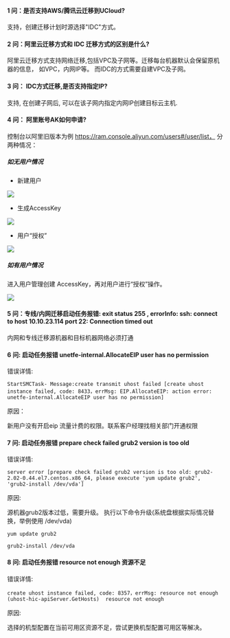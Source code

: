 #### 1 问：是否支持AWS/腾讯云迁移到UCloud?

支持，创建迁移计划时源选择"IDC"方式。

#### 2 问：阿里云迁移方式和 IDC 迁移方式的区别是什么?

阿里云迁移方式支持网络迁移,包括VPC及子网等。迁移每台机器默认会保留原机器的信息， 如VPC，内网IP等。 而IDC的方式需要自建VPC及子网。

#### 3 问： IDC方式迁移,是否支持指定IP?

支持, 在创建子网后, 可以在该子网内指定内网IP创建目标云主机.

#### 4 问： 阿里账号AK如何申请?

控制台以阿里旧版本为例 https://ram.console.aliyun.com/users#/user/list， 分两种情况：

##### 如无用户情况
- 新建用户

![](http://usmc-doc.cn-bj.ufileos.com/faq/usmc-ali-key1.png)

- 生成AccessKey

![](http://usmc-doc.cn-bj.ufileos.com/faq/usmc-ali-key2.png)

- 用户“授权”

![](http://usmc-doc.cn-bj.ufileos.com/faq/usmc-ali-key4.png)

##### 如有用户情况

进入用户管理创建 AccessKey，再对用户进行“授权”操作。

![](http://usmc-doc.cn-bj.ufileos.com/faq/usmc-ali-key6.png)


#### 5 问：专线/内网迁移启动任务报错: exit status 255 , errorInfo: ssh: connect to host 10.10.23.114 port 22: Connection timed out

内网和专线迁移源机器和目标机器网络必须打通


#### 6 问: 启动任务报错 unetfe-internal.AllocateEIP user has no permission

错误详情:
```
StartSMCTask- Message:create transmit uhost failed [create uhost instance failed, code: 8433，errMsg: EIP.AllocateEIP: action error:  unetfe-internal.AllocateEIP user has no permission] 
```

原因：

新用户没有开启eip 流量计费的权限。联系客户经理找相关部门开通权限


#### 7 问: 启动任务报错 prepare check failed grub2 version is too old

错误详情:
```
server error [prepare check failed grub2 version is too old: grub2-2.02-0.44.el7.centos.x86_64, please execute 'yum update grub2', 'grub2-install /dev/vda'] 

```

原因:

源机器grub2版本过低，需要升级。 执行以下命令升级(系统盘根据实际情况替换，举例使用 /dev/vda)

```
yum update grub2

grub2-install /dev/vda
```

#### 8 问: 启动任务报错 resource not enough 资源不足


错误详情:
```
create uhost instance failed, code: 8357，errMsg: resource not enough (uhost-hic-apiServer.GetHosts)  resource not enough
```

原因:

选择的机型配置在当前可用区资源不足，尝试更换机型配置可用区等解决。



